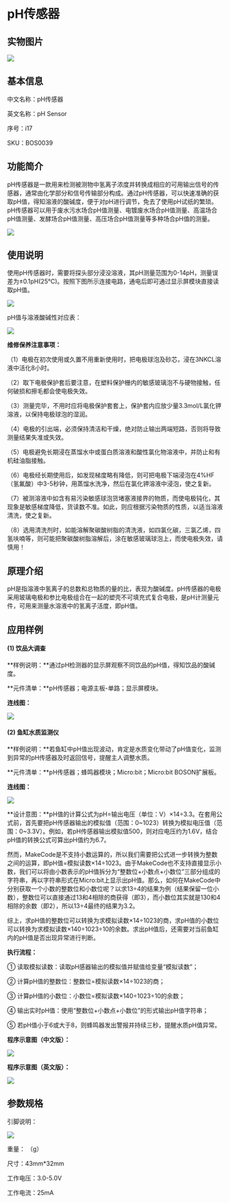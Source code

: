 # pH传感器

## 实物图片
![](boson_pH传感器_实物图片.jpg)

## 基本信息
中文名称：pH传感器

英文名称：pH Sensor

序号：i17

SKU：BOS0039

## 功能简介
pH传感器是一款用来检测被测物中氢离子浓度并转换成相应的可用输出信号的传感器，通常由化学部分和信号传输部分构成。通过pH传感器，可以快速准确的获取pH值，得知溶液的酸碱度，便于对pH进行调节，免去了使用pH试纸的繁琐。pH传感器可以用于废水污水场合pH值测量、电镀废水场合pH值测量、高温场合pH值测量、发酵场合pH值测量、高压场合pH值测量等多种场合pH值的测量。

![](boson_pH传感器_模块简介.png)

## 使用说明
使用pH传感器时，需要将探头部分浸没溶液，其pH测量范围为0-14pH，测量误差为±0.1pH(25℃)。按照下图所示连接电路，通电后即可通过显示屏模块直接读取pH值。

![](boson_pH传感器_使用说明1.png)

pH值与溶液酸碱性对应表：

![](boson_pH传感器_使用说明2.png)

**维修保养注意事项：**

（1）电极在初次使用或久置不用重新使用时，把电极球泡及砂芯，浸在3NKCL溶液中活化8小时。

（2）取下电极保护套后要注意，在塑料保护栅内的敏感玻璃泡不与硬物接触，任何破损和擦毛都会使电极失效。

（3）测量完毕，不用时应将电极保护套套上，保护套内应放少量3.3mol/L氯化钾溶液，以保持电极球泡的湿润。

（4）电极的引出端，必须保持清洁和干燥，绝对防止输出两端短路，否则将导致测量结果失准或失效。

（5）电极避免长期浸在蒸馏水中或蛋白质溶液和酸性氯化物溶液中，并防止和有机硅油脂接触。

（6）电极经长期使用后，如发现梯度略有降低，则可把电极下端浸泡在4%HF（氢氟酸）中3-5秒钟，用蒸馏水洗净，然后在氯化钾溶液中浸泡，使之复新。

（7）被测溶液中如含有易污染敏感球泡货堵塞液接界的物质，而使电极钝化，其现象是敏感梯度降低，货读数不准。如此，则应根据污染物质的性质，以适当溶液清洗，使之复新。

（8）选用清洗剂时，如能溶解聚碳酸树脂的清洗液，如四氯化碳，三氯乙烯，四氢呋喃等，则可能把聚碳酸树脂溶解后，涂在敏感玻璃球泡上，而使电极失效，请慎用！

## 原理介绍
pH是指溶液中氢离子的总数和总物质的量的比，表现为酸碱度。pH传感器的电极采用玻璃电极和参比电极组合在一起的塑壳不可填充式复合电极，是pH计测量元件，可用来测量水溶液中的氢离子活度，即pH值。

## 应用样例
#### (1) 饮品大调查
**样例说明：**通过pH检测器的显示屏观察不同饮品的pH值，得知饮品的酸碱度。

**元件清单：**pH传感器；电源主板-单路；显示屏模块。

**连线图：**

![](boson_pH传感器_应用样例1_连线图.png)

#### (2) 鱼缸水质监测仪
**样例说明：**若鱼缸中pH值出现波动，肯定是水质变化带动了pH值变化，监测到异常的pH传感器及时返回信号，提醒主人调整水质。

**元件清单：**pH传感器；蜂鸣器模块；Micro:bit；Micro:bit BOSON扩展板。

**连线图：**

![](boson_pH传感器_应用样例2_连线图.png)

**设计意图：**pH值的计算公式为pH=输出电压（单位：V）×14÷3.3。在套用公式前，首先要把pH传感器输出的模拟值（范围：0~1023）转换为模拟电压值（范围：0~3.3V）。例如，若pH传感器输出模拟值500，则对应电压约为1.6V，结合pH值的转换公式可算出pH值约为6.7。

然而，MakeCode是不支持小数运算的，所以我们需要把公式进一步转换为整数之间的运算，即pH值=模拟读数×14÷1023。由于MakeCode也不支持直接显示小数，我们可以将由小数表示的pH值拆分为“整数位+小数点+小数位”三部分组成的字符串，再以字符串形式在Micro:bit上显示出pH值。那么，如何在MakeCode中分别获取一个小数的整数位和小数位呢？以求13÷4的结果为例（结果保留一位小数），整数位可以直接通过13和4相除的商获得（即3），而小数位其实就是130和4相除的余数（即2），所以13÷4最终的结果为3.2。

综上，求pH值的整数位可以转换为求模拟读数×14÷1023的商，求pH值的小数位可以转换为求模拟读数×140÷1023÷10的余数。求出pH值后，还需要对当前鱼缸内的pH值是否出现异常进行判断。

**执行流程：**

① 读取模拟读数：读取pH感器输出的模拟值并赋值给变量“模拟读数”；

② 计算pH值的整数位：整数位=模拟读数×14÷1023的商；

③ 计算pH值的小数位：小数位=模拟读数×140÷1023÷10的余数；

④ 输出实时pH值：使用“整数位+小数点+小数位”的形式输出pH值字符串；

⑤ 若pH值小于6或大于8，则蜂鸣器发出警报并持续三秒，提醒水质pH值异常。

**程序示意图（中文版）：**

![](boson_pH传感器_应用样例2_程序示意图中文版.png)

**程序示意图（英文版）：**

![](boson_pH传感器_应用样例2_程序示意图英文版.png)

## 参数规格
引脚说明：

![](boson_pH传感器_引脚说明.png)

重量： （g）

尺寸：43mm*32mm

工作电压：3.0-5.0V

工作电流：25mA